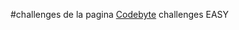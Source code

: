 #challenges de la pagina [Codebyte](https://coderbyte.com/challenges?utm_campaign=NewHomepage)
  challenges EASY